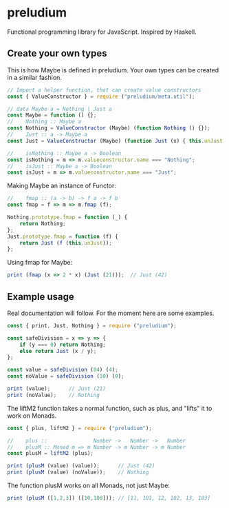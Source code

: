 # preludium
Functional programming library for JavaScript. Inspired by Haskell.

## Create your own types
This is how Maybe is defined in preludium. Your own types can be created in a similar fashion.
```javascript
// Import a helper function, that can create value constructors
const { ValueConstructor } = require ("preludium/meta.util");

// data Maybe a = Nothing | Just a
const Maybe = function () {};
//    Nothing :: Maybe a
const Nothing = ValueConstructor (Maybe) (function Nothing () {});
//    Just :: a -> Maybe a
const Just = ValueConstructor (Maybe) (function Just (x) { this.unJust = x; });

//    isNothing :: Maybe a -> Boolean
const isNothing = m => m.valueconstructor.name === "Nothing";
//    isJust :: Maybe a -> Boolean
const isJust = m => m.valueconstructor.name === "Just";

```
Making Maybe an instance of Functor:
```javascript
//    fmap :: (a -> b) -> f a -> f b
const fmap = f => m => m.fmap (f);

Nothing.prototype.fmap = function (_) {
    return Nothing;
};
Just.prototype.fmap = function (f) {
    return Just (f (this.unJust));
};
```
Using fmap for Maybe:
```javascript
print (fmap (x => 2 * x) (Just (21)));  // Just (42)
```

## Example usage
Real documentation will follow. For the moment here are some examples.
```javascript
const { print, Just, Nothing } = require ("preludium");

const safeDivision = x => y => {
    if (y === 0) return Nothing;
    else return Just (x / y);
};

const value = safeDivision (84) (4);
const noValue = safeDivision (10) (0);

print (value);      // Just (21)
print (noValue);    // Nothing
```

The liftM2 function takes a normal function, such as plus, and "lifts" it to work on Monads.
```javascript
const { plus, liftM2 } = require ("preludium");

//    plus ::               Number ->   Number ->   Number
//    plusM :: Monad m => m Number -> m Number -> m Number
const plusM = liftM2 (plus);

print (plusM (value) (value));      // Just (42)
print (plusM (value) (noValue));    // Nothing
```

The function plusM works on all Monads, not just Maybe:
```javascript
print (plusM ([1,2,3]) ([10,100])); // [11, 101, 12, 102, 13, 103]
```

